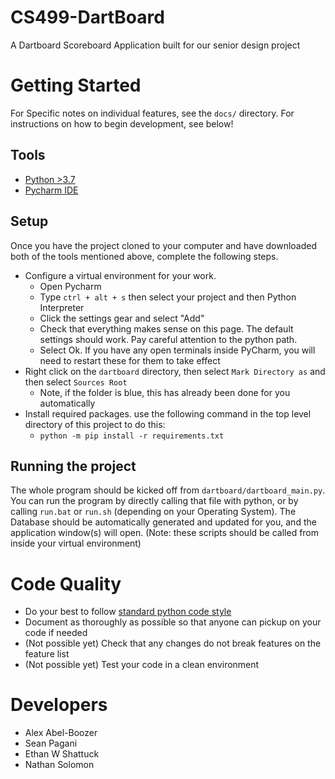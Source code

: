 # CS499-DartBoard
A Dartboard Scoreboard Application built for our senior design project

# Getting Started
For Specific notes on individual features, see the `docs/` directory. For instructions on
how to begin development, see below!

## Tools
- [Python >3.7](https://www.python.org/downloads/)
- [Pycharm IDE](https://www.jetbrains.com/pycharm-edu/)

## Setup
Once you have the project cloned to your computer and have downloaded both of the tools mentioned above, complete the
following steps.
- Configure a virtual environment for your work.
  - Open Pycharm
  - Type `ctrl + alt + s` then select your project and then Python Interpreter
  - Click the settings gear and select "Add"
  - Check that everything makes sense on this page. The default settings should work. Pay careful attention to the
  python path.
  - Select Ok. If you have any open terminals inside PyCharm, you will need to restart these for them to take effect
- Right click on the `dartboard` directory, then select `Mark Directory as` and then select `Sources Root`
  - Note, if the folder is blue, this has already been done for you automatically
- Install required packages. use the following command in the top level directory of this project to do this:
  - `python -m pip install -r requirements.txt`

## Running the project
The whole program should be kicked off from `dartboard/dartboard_main.py`. You can run the program by directly calling
that file with python, or by calling `run.bat` or `run.sh` (depending on your Operating System). The Database should
be automatically generated and updated for you, and the application window(s) will open. (Note:
these scripts should be called from inside your virtual environment)

# Code Quality
- Do your best to follow [standard python code style](https://www.python.org/dev/peps/pep-0008/)
- Document as thoroughly as possible so that anyone can pickup on your code if needed
- (Not possible yet) Check that any changes do not break features on the feature list
- (Not possible yet) Test your code in a clean environment

# Developers
- Alex Abel-Boozer
- Sean Pagani
- Ethan W Shattuck
- Nathan Solomon

